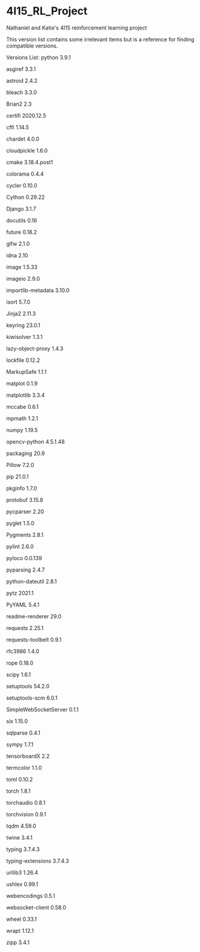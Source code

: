 # 4I15_RL_Project
Nathaniel and Katie's 4I15 reinforcement learning project

This version list contains some irrelevant items but is a reference for finding compatible versions.

Versions List:
python                3.9.1

asgiref               3.3.1

astroid               2.4.2

bleach                3.3.0

Brian2                2.3

certifi               2020.12.5

cffi                  1.14.5

chardet               4.0.0

cloudpickle           1.6.0

cmake                 3.18.4.post1

colorama              0.4.4

cycler                0.10.0

Cython                0.29.22

Django                3.1.7

docutils              0.16

future                0.18.2

glfw                  2.1.0

idna                  2.10

image                 1.5.33

imageio               2.9.0

importlib-metadata    3.10.0

isort                 5.7.0

Jinja2                2.11.3

keyring               23.0.1

kiwisolver            1.3.1

lazy-object-proxy     1.4.3

lockfile              0.12.2

MarkupSafe            1.1.1

matplot               0.1.9

matplotlib            3.3.4

mccabe                0.6.1

mpmath                1.2.1

numpy                 1.19.5

opencv-python         4.5.1.48

packaging             20.9

Pillow                7.2.0

pip                   21.0.1

pkginfo               1.7.0

protobuf              3.15.8

pycparser             2.20

pyglet                1.5.0

Pygments              2.8.1

pylint                2.6.0

pyloco                0.0.139

pyparsing             2.4.7

python-dateutil       2.8.1

pytz                  2021.1

PyYAML                5.4.1

readme-renderer       29.0

requests              2.25.1

requests-toolbelt     0.9.1

rfc3986               1.4.0

rope                  0.18.0

scipy                 1.6.1

setuptools            54.2.0

setuptools-scm        6.0.1

SimpleWebSocketServer 0.1.1

six                   1.15.0

sqlparse              0.4.1

sympy                 1.7.1

tensorboardX          2.2

termcolor             1.1.0

toml                  0.10.2

torch                 1.8.1

torchaudio            0.8.1

torchvision           0.9.1

tqdm                  4.59.0

twine                 3.4.1

typing                3.7.4.3

typing-extensions     3.7.4.3

urllib3               1.26.4

ushlex                0.99.1

webencodings          0.5.1

websocket-client      0.58.0

wheel                 0.33.1

wrapt                 1.12.1

zipp                  3.4.1

